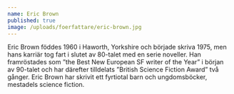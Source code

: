 ```yaml
---
name: Eric Brown
published: true
image: /uploads/foerfattare/eric-brown.jpg
---
```

Eric Brown föddes 1960 i Haworth, Yorkshire och började skriva 1975, men hans karriär tog fart i slutet av 80-talet med en serie noveller. Han framröstades som ”the Best New European SF writer of the Year” i början av 90-talet och har därefter tilldelats ”British Science Fiction Award” två gånger. Eric Brown har skrivit ett fyrtiotal barn och ungdomsböcker, mestadels science fiction.
